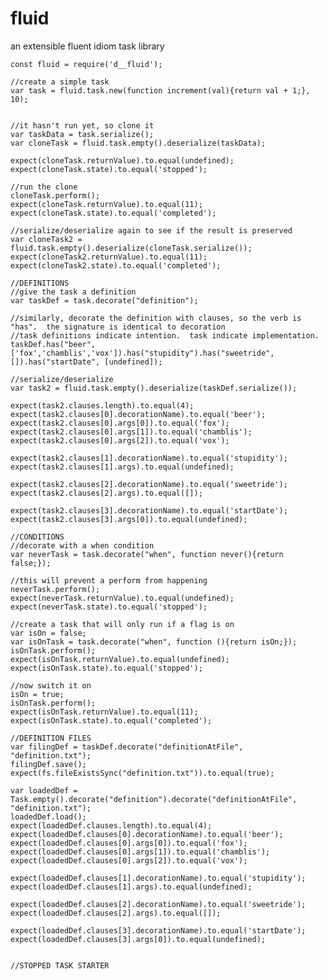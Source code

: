 # fluid
an extensible fluent idiom task library


	const fluid = require('d__fluid');

	//create a simple task
	var task = fluid.task.new(function increment(val){return val + 1;}, 10);


	//it hasn't run yet, so clone it
	var taskData = task.serialize();
	var cloneTask = fluid.task.empty().deserialize(taskData);

	expect(cloneTask.returnValue).to.equal(undefined);
	expect(cloneTask.state).to.equal('stopped');

	//run the clone
	cloneTask.perform();
	expect(cloneTask.returnValue).to.equal(11);
	expect(cloneTask.state).to.equal('completed');

	//serialize/deserialize again to see if the result is preserved
	var cloneTask2 = fluid.task.empty().deserialize(cloneTask.serialize());
	expect(cloneTask2.returnValue).to.equal(11);
	expect(cloneTask2.state).to.equal('completed');

	//DEFINITIONS
	//give the task a definition
	var taskDef = task.decorate("definition");

	//similarly, decorate the definition with clauses, so the verb is "has".  the signature is identical to decoration
	//task definitions indicate intention.  task indicate implementation.
	taskDef.has("beer",['fox','chamblis','vox']).has("stupidity").has("sweetride",[]).has("startDate", [undefined]);

	//serialize/deserialize
	var task2 = fluid.task.empty().deserialize(taskDef.serialize());

	expect(task2.clauses.length).to.equal(4);
	expect(task2.clauses[0].decorationName).to.equal('beer');
	expect(task2.clauses[0].args[0]).to.equal('fox');
	expect(task2.clauses[0].args[1]).to.equal('chamblis');
	expect(task2.clauses[0].args[2]).to.equal('vox');

	expect(task2.clauses[1].decorationName).to.equal('stupidity');
	expect(task2.clauses[1].args).to.equal(undefined);

	expect(task2.clauses[2].decorationName).to.equal('sweetride');
	expect(task2.clauses[2].args).to.equal([]);

	expect(task2.clauses[3].decorationName).to.equal('startDate');
	expect(task2.clauses[3].args[0]).to.equal(undefined);

	//CONDITIONS
	//decorate with a when condition
	var neverTask = task.decorate("when", function never(){return false;});

	//this will prevent a perform from happening
	neverTask.perform();
	expect(neverTask.returnValue).to.equal(undefined);
	expect(neverTask.state).to.equal('stopped');

	//create a task that will only run if a flag is on
	var isOn = false;
	var isOnTask = task.decorate("when", function (){return isOn;});
	isOnTask.perform();
	expect(isOnTask.returnValue).to.equal(undefined);
	expect(isOnTask.state).to.equal('stopped');

	//now switch it on
	isOn = true;
	isOnTask.perform();
	expect(isOnTask.returnValue).to.equal(11);
	expect(isOnTask.state).to.equal('completed');

	//DEFINITION FILES
	var filingDef = taskDef.decorate("definitionAtFile", "definition.txt");
	filingDef.save();
	expect(fs.fileExistsSync("definition.txt")).to.equal(true);
		
	var loadedDef = Task.empty().decorate("definition").decorate("definitionAtFile", "definition.txt");
	loadedDef.load();
	expect(loadedDef.clauses.length).to.equal(4);
	expect(loadedDef.clauses[0].decorationName).to.equal('beer');
	expect(loadedDef.clauses[0].args[0]).to.equal('fox');
	expect(loadedDef.clauses[0].args[1]).to.equal('chamblis');
	expect(loadedDef.clauses[0].args[2]).to.equal('vox');

	expect(loadedDef.clauses[1].decorationName).to.equal('stupidity');
	expect(loadedDef.clauses[1].args).to.equal(undefined);

	expect(loadedDef.clauses[2].decorationName).to.equal('sweetride');
	expect(loadedDef.clauses[2].args).to.equal([]);

	expect(loadedDef.clauses[3].decorationName).to.equal('startDate');
	expect(loadedDef.clauses[3].args[0]).to.equal(undefined);
	
	
	//STOPPED TASK STARTER


